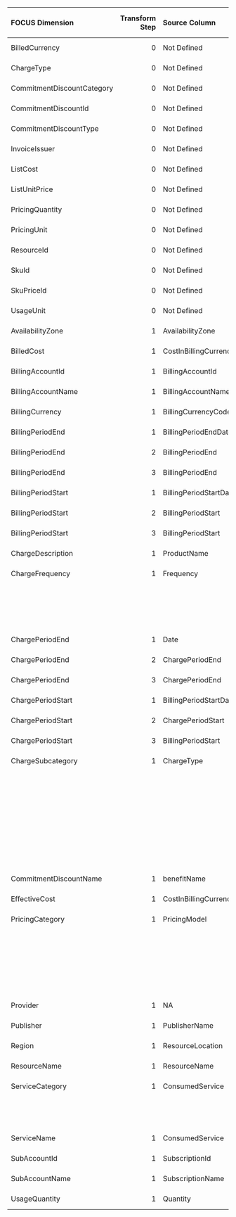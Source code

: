 | FOCUS Dimension            |   Transform Step | Source Column          | Source Column Type   | Transform Type      | Filters/Process/Etc.                                                                         |
|:---------------------------|-----------------:|:-----------------------|:---------------------|:--------------------|:---------------------------------------------------------------------------------------------|
| BilledCurrency             |                0 | Not Defined            | Not Defined          | Not Defined         | Not Defined                                                                                  |
| ChargeType                 |                0 | Not Defined            | Not Defined          | Not Defined         | Not Defined                                                                                  |
| CommitmentDiscountCategory |                0 | Not Defined            | Not Defined          | Not Defined         | Not Defined                                                                                  |
| CommitmentDiscountId       |                0 | Not Defined            | Not Defined          | Not Defined         | Not Defined                                                                                  |
| CommitmentDiscountType     |                0 | Not Defined            | Not Defined          | Not Defined         | Not Defined                                                                                  |
| InvoiceIssuer              |                0 | Not Defined            | Not Defined          | Not Defined         | Not Defined                                                                                  |
| ListCost                   |                0 | Not Defined            | Not Defined          | Not Defined         | Not Defined                                                                                  |
| ListUnitPrice              |                0 | Not Defined            | Not Defined          | Not Defined         | Not Defined                                                                                  |
| PricingQuantity            |                0 | Not Defined            | Not Defined          | Not Defined         | Not Defined                                                                                  |
| PricingUnit                |                0 | Not Defined            | Not Defined          | Not Defined         | Not Defined                                                                                  |
| ResourceId                 |                0 | Not Defined            | Not Defined          | Not Defined         | Not Defined                                                                                  |
| SkuId                      |                0 | Not Defined            | Not Defined          | Not Defined         | Not Defined                                                                                  |
| SkuPriceId                 |                0 | Not Defined            | Not Defined          | Not Defined         | Not Defined                                                                                  |
| UsageUnit                  |                0 | Not Defined            | Not Defined          | Not Defined         | Not Defined                                                                                  |
| AvailabilityZone           |                1 | AvailabilityZone       | Not Defined          | RENAME_COLUMN       |                                                                                              |
| BilledCost                 |                1 | CostInBillingCurrency  | Not Defined          | RENAME_COLUMN       |                                                                                              |
| BillingAccountId           |                1 | BillingAccountId       | Not Defined          | RENAME_COLUMN       |                                                                                              |
| BillingAccountName         |                1 | BillingAccountName     | Not Defined          | RENAME_COLUMN       |                                                                                              |
| BillingCurrency            |                1 | BillingCurrencyCode    | Not Defined          | RENAME_COLUMN       |                                                                                              |
| BillingPeriodEnd           |                1 | BillingPeriodEndDate   | Not Defined          | PARSE_DATETIME      | %m/%d/%Y                                                                                     |
| BillingPeriodEnd           |                2 | BillingPeriodEnd       | Not Defined          | ASSIGN_UTC_TIMEZONE |                                                                                              |
| BillingPeriodEnd           |                3 | BillingPeriodEnd       | Not Defined          | RENAME_COLUMN       |                                                                                              |
| BillingPeriodStart         |                1 | BillingPeriodStartDate | Not Defined          | PARSE_DATETIME      | %m/%d/%Y                                                                                     |
| BillingPeriodStart         |                2 | BillingPeriodStart     | Not Defined          | ASSIGN_UTC_TIMEZONE |                                                                                              |
| BillingPeriodStart         |                3 | BillingPeriodStart     | Not Defined          | RENAME_COLUMN       |                                                                                              |
| ChargeDescription          |                1 | ProductName            | Not Defined          | RENAME_COLUMN       |                                                                                              |
| ChargeFrequency            |                1 | Frequency              | Not Defined          | SQL_CONDITION       | conditions:                                                                                  |
|                            |                  |                        |                      |                     | - WHEN Frequency = 'OneTime' THEN 'One-Time'                                                 |
|                            |                  |                        |                      |                     | - WHEN Frequency = 'Recurring' THEN 'Recurring'                                              |
|                            |                  |                        |                      |                     | - WHEN Frequency = 'UsageBased' THEN 'Usage-Based'                                           |
|                            |                  |                        |                      |                     | default_value: '''Other'''                                                                   |
| ChargePeriodEnd            |                1 | Date                   | Not Defined          | PARSE_DATETIME      | %m/%d/%Y                                                                                     |
| ChargePeriodEnd            |                2 | ChargePeriodEnd        | Not Defined          | ASSIGN_UTC_TIMEZONE |                                                                                              |
| ChargePeriodEnd            |                3 | ChargePeriodEnd        | Not Defined          | RENAME_COLUMN       |                                                                                              |
| ChargePeriodStart          |                1 | BillingPeriodStartDate | Not Defined          | PARSE_DATETIME      | %m/%d/%Y                                                                                     |
| ChargePeriodStart          |                2 | ChargePeriodStart      | Not Defined          | ASSIGN_UTC_TIMEZONE |                                                                                              |
| ChargePeriodStart          |                3 | BillingPeriodStart     | Not Defined          | RENAME_COLUMN       |                                                                                              |
| ChargeSubcategory          |                1 | ChargeType             | Not Defined          | SQL_CONDITION       | conditions:                                                                                  |
|                            |                  |                        |                      |                     | - WHEN ChargeType = 'Usage' AND PricingModel = 'Reservation' OR PricingModel = 'SavingsPlan' |
|                            |                  |                        |                      |                     |   THEN 'Used Commitment'                                                                     |
|                            |                  |                        |                      |                     | - WHEN PricingModel = 'UnusedReservation' OR PricingModel = 'UnusedSavingsPlan' THEN         |
|                            |                  |                        |                      |                     |   'Unused Commitment'                                                                        |
|                            |                  |                        |                      |                     | - WHEN ChargeType = 'Refund' THEN 'Refund'                                                   |
|                            |                  |                        |                      |                     | - WHEN ChargeType = 'RoundingAdjustment' THEN 'Rounding Error'                               |
|                            |                  |                        |                      |                     | default_value: '''Other'''                                                                   |
| CommitmentDiscountName     |                1 | benefitName            | Not Defined          | RENAME_COLUMN       |                                                                                              |
| EffectiveCost              |                1 | CostInBillingCurrency  | Not Defined          | RENAME_COLUMN       |                                                                                              |
| PricingCategory            |                1 | PricingModel           | Not Defined          | SQL_CONDITION       | conditions:                                                                                  |
|                            |                  |                        |                      |                     | - WHEN PricingModel = 'OnDemand' THEN 'On-Demand'                                            |
|                            |                  |                        |                      |                     | - WHEN PricingModel = 'Spot' THEN 'Dynamic'                                                  |
|                            |                  |                        |                      |                     | - WHEN PricingModel = 'Reservation' OR PricingModel = 'Savings Plans' THEN 'Commitment       |
|                            |                  |                        |                      |                     |   Discount'                                                                                  |
|                            |                  |                        |                      |                     | default_value: '''Other'''                                                                   |
| Provider                   |                1 | NA                     | Not Defined          | ASSIGN_STATIC_VALUE | static_value: Azure                                                                          |
| Publisher                  |                1 | PublisherName          | Not Defined          | RENAME_COLUMN       |                                                                                              |
| Region                     |                1 | ResourceLocation       | Not Defined          | RENAME_COLUMN       |                                                                                              |
| ResourceName               |                1 | ResourceName           | Not Defined          | RENAME_COLUMN       |                                                                                              |
| ServiceCategory            |                1 | ConsumedService        | Not Defined          | LOOKUP              | destination_value: ServiceCategory                                                           |
|                            |                  |                        |                      |                     | reference_dataset_path: conversion_configs/azure/mapping_files/azure_category_mapping.csv    |
|                            |                  |                        |                      |                     | source_value: ConsumedService                                                                |
| ServiceName                |                1 | ConsumedService        | Not Defined          | RENAME_COLUMN       |                                                                                              |
| SubAccountId               |                1 | SubscriptionId         | Not Defined          | RENAME_COLUMN       |                                                                                              |
| SubAccountName             |                1 | SubscriptionName       | Not Defined          | RENAME_COLUMN       |                                                                                              |
| UsageQuantity              |                1 | Quantity               | Not Defined          | RENAME_COLUMN       |                                                                                              |